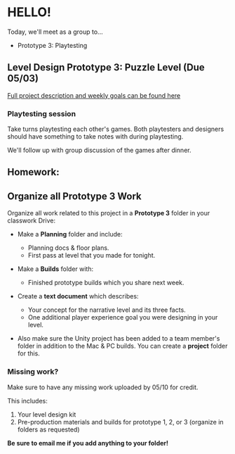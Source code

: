 # HELLO!
Today, we'll meet as a group to...
- Prototype 3: Playtesting

## Level Design Prototype 3: Puzzle Level (Due 05/03)
[Full project description and weekly goals can be found here](https://docs.google.com/document/d/1n2kUeQfkgOhx7GcdOsPc48UAipWJKAT_usHFZFZfmk4/edit?usp=sharing)

### Playtesting session 
Take turns playtesting each other's games. Both playtesters and designers should have something to take notes with during playtesting. 

We'll follow up with group discussion of the games after dinner.

## Homework: 

## Organize all Prototype 3 Work
Organize all work related to this project in a __Prototype 3__ folder in your classwork Drive:
- Make a __Planning__  folder and include:
    - Planning docs & floor plans.
    - First pass at level that you made for tonight.
- Make a __Builds__ folder with:
    - Finished prototype builds which you share next week.
- Create a __text document__ which describes:
    - Your concept for the narrative level and its three facts.
    - One additional player experience goal you were designing in your level.

- Also make sure the Unity project has been added to a team member's folder in addition to the Mac & PC builds. You can create a __project__ folder for this.

### Missing work?
Make sure to have any missing work uploaded by 05/10 for credit.

This includes:
1. Your level design kit
2. Pre-production materials and builds for prototype 1, 2, or 3 (organize in folders as requested)

__Be sure to email me if you add anything to your folder!__
